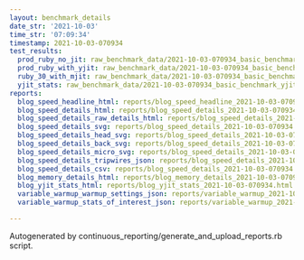 ```yaml
---
layout: benchmark_details
date_str: '2021-10-03'
time_str: '07:09:34'
timestamp: 2021-10-03-070934
test_results:
  prod_ruby_no_jit: raw_benchmark_data/2021-10-03-070934_basic_benchmark_prod_ruby_no_jit.json
  prod_ruby_with_yjit: raw_benchmark_data/2021-10-03-070934_basic_benchmark_prod_ruby_with_yjit.json
  ruby_30_with_mjit: raw_benchmark_data/2021-10-03-070934_basic_benchmark_ruby_30_with_mjit.json
  yjit_stats: raw_benchmark_data/2021-10-03-070934_basic_benchmark_yjit_stats.json
reports:
  blog_speed_headline_html: reports/blog_speed_headline_2021-10-03-070934.html
  blog_speed_details_html: reports/blog_speed_details_2021-10-03-070934.html
  blog_speed_details_raw_details_html: reports/blog_speed_details_2021-10-03-070934.raw_details.html
  blog_speed_details_svg: reports/blog_speed_details_2021-10-03-070934.svg
  blog_speed_details_head_svg: reports/blog_speed_details_2021-10-03-070934.head.svg
  blog_speed_details_back_svg: reports/blog_speed_details_2021-10-03-070934.back.svg
  blog_speed_details_micro_svg: reports/blog_speed_details_2021-10-03-070934.micro.svg
  blog_speed_details_tripwires_json: reports/blog_speed_details_2021-10-03-070934.tripwires.json
  blog_speed_details_csv: reports/blog_speed_details_2021-10-03-070934.csv
  blog_memory_details_html: reports/blog_memory_details_2021-10-03-070934.html
  blog_yjit_stats_html: reports/blog_yjit_stats_2021-10-03-070934.html
  variable_warmup_warmup_settings_json: reports/variable_warmup_2021-10-03-070934.warmup_settings.json
  variable_warmup_stats_of_interest_json: reports/variable_warmup_2021-10-03-070934.stats_of_interest.json

---
```

Autogenerated by continuous_reporting/generate_and_upload_reports.rb script.
